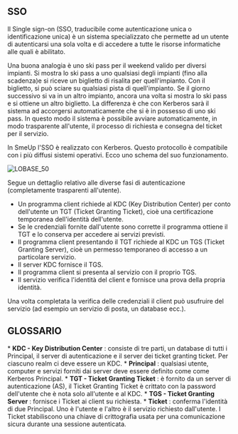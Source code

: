 
## SSO
Il Single sign-on (SSO, traducibile come autenticazione unica o identificazione unica) è un sistema specializzato che permette ad un utente di autenticarsi una sola volta e di accedere a tutte le risorse informatiche alle quali è abilitato.

Una buona analogia è uno ski pass per il weekend valido per diversi impianti.
Si mostra lo ski pass a uno qualsiasi degli impianti (fino alla scadenza)e si riceve un biglietto di risalita per quell'impianto. Con il biglietto, si può sciare su qualsiasi pista di quell'impianto. Se il giorno successivo si va in un altro impianto, ancora una volta si mostra lo ski pass e si ottiene un altro biglietto.
La differenza è che con Kerberos sarà il sistema ad accorgersi automaticamente che si è in possesso di uno ski pass. In questo modo il sistema è possibile avviare automaticamente, in modo trasparente all'utente, il processo di richiesta e consegna del ticket per il servizio.

In SmeUp l'SSO è realizzato con Kerberos.
Questo protocollo è compatibile con i più diffusi sistemi operativi.
Ecco uno schema del suo funzionamento.

![LOBASE_50](http://doc.smeup.com/immagini/LOSSON_50P/LOBASE_50.png)

Segue un dettaglio relativo alle diverse fasi di autenticazione (completamente trasparenti all'utente).


 - Un programma client richiede al KDC (Key Distribution Center) per conto dell'utente un TGT (Ticket Granting Ticket), cioè una certificazione temporanea dell'identità dell'utente.
 - Se le credenziali fornite dall'utente sono corrette il programma ottiene il TGT e lo conserva per accedere ai servizi previsti.
 - Il programma client presentando il TGT richiede al KDC un TGS (Ticket Granting Server), cioè un permesso temporaneo di accesso a un particolare servizio.
 - Il server KDC fornisce il TGS.
 - Il programma client si presenta al servizio con il proprio TGS.
 - Il servizio verifica l'identità del client e fornisce una prova della propria identità.

Una volta completata la verifica delle credenziali il client può usufruire del servizio (ad esempio un servizio di posta, un database ecc.).

## GLOSSARIO
 \* **KDC - Key Distribution Center** :  consiste di tre parti, un database di tutti i Principal, il server di autenticazione e il server dei ticket granting ticket. Per ciascuno realm ci deve essere un KDC.
 \* **Principal** :  qualsiasi utente, computer e servizi forniti dai server deve essere definito come come Kerberos Principal.
 \* **TGT - Ticket Granting Ticket** :  è fornito da un server di autenticazione (AS), il Ticket Granting Ticket è crittato con la password dell'utente che è nota solo all'utente e al KDC.
 \* **TGS - Ticket Granting Server** :  fornisce i Ticket ai client su richiesta.
 \* **Ticket** :  conferma l'identità di due Principal. Uno è l'utente e l'altro è il servizio richiesto dall'utente. I Ticket stabiliscono una chiave di crittografia usata per una comunicazione sicura durante una sessione autenticata.
